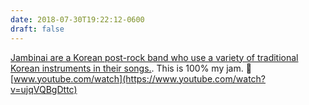 ```yaml
---
date: 2018-07-30T19:22:12-0600
draft: false
---
```


[Jambinai are a Korean post-rock band who use a variety of traditional Korean instruments in their songs.](https://www.metafilter.com/175657/Jambinai). This is 100% my jam. 🎵 [www.youtube.com/watch](https://www.youtube.com/watch?v=ujqVQBgDttc)

